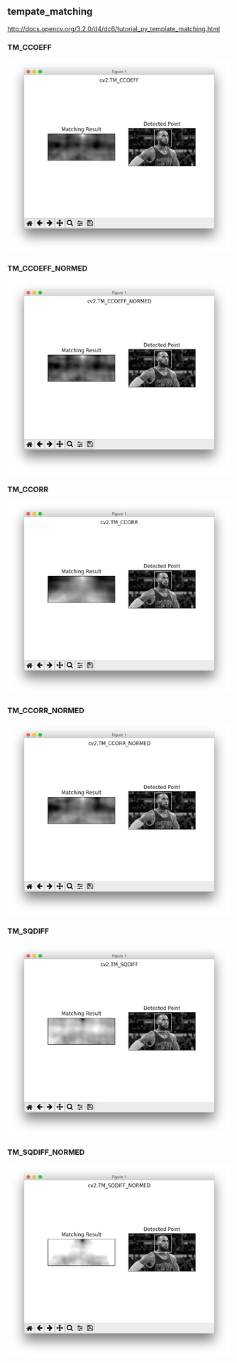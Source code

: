 ## tempate_matching

http://docs.opencv.org/3.2.0/d4/dc6/tutorial_py_template_matching.html

### TM_CCOEFF

![](./results/1_TM_CCOEFF.png)

### TM_CCOEFF_NORMED

![](./results/2_TM_CCOEFF_NORMED.png)

### TM_CCORR

![](./results/3_TM_CCORR.png)

### TM_CCORR_NORMED

![](./results/4_TM_CCORR_NORMED.png)

### TM_SQDIFF

![](./results/5_TM_SQDIFF.png)

### TM_SQDIFF_NORMED

![](./results/6_TM_SQDIFF_NORMED.png)
